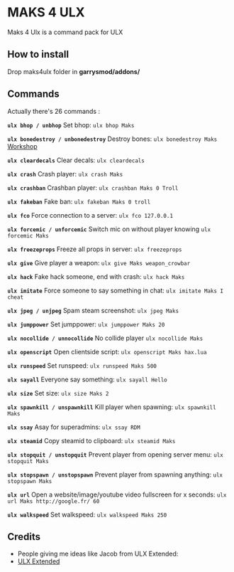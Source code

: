 # MAKS 4 ULX
Maks 4 Ulx is a command pack for ULX

## How to install
Drop maks4ulx folder in **garrysmod/addons/**

## Commands
Actually there's 26 commands :

**```ulx bhop / unbhop```**
Set bhop: ```ulx bhop Maks```

**```ulx bonedestroy / unbonedestroy```**
Destroy bones: ```ulx bonedestroy Maks```
[Workshop](http://steamcommunity.com/sharedfiles/filedetails/?id=974253959)

**```ulx cleardecals```**
Clear decals: ```ulx cleardecals```

**```ulx crash```**
Crash player: ```ulx crash Maks```

**```ulx crashban```**
Crashban player: ```ulx crashban Maks 0 Troll```

**```ulx fakeban```**
Fake ban: ```ulx fakeban Maks 0 troll```

**```ulx fco```**
Force connection to a server: ```ulx fco 127.0.0.1```

**```ulx forcemic / unforcemic```**
Switch mic on without player knowing ```ulx forcemic Maks```

**```ulx freezeprops```**
Freeze all props in server: ```ulx freezeprops```

**```ulx give```**
Give player a weapon: ```ulx give Maks weapon_crowbar```

**```ulx hack```**
Fake hack someone, end with crash: ```ulx hack Maks```

**```ulx imitate```**
Force someone to say something in chat: ```ulx imitate Maks I cheat```

**```ulx jpeg / unjpeg```**
Spam steam screenshot: ```ulx jpeg Maks```

**```ulx jumppower```**
Set jumppower: ```ulx jumppower Maks 20```

**```ulx nocollide / unnocollide```**
No collide player ```ulx nocollide Maks```

**```ulx openscript```**
Open clientside script: ```ulx openscript Maks hax.lua```

**```ulx runspeed```**
Set runspeed: ```ulx runspeed Maks 500```

**```ulx sayall```**
Everyone say something: ```ulx sayall Hello```

**```ulx size```**
Set size: ```ulx size Maks 2```

**```ulx spawnkill / unspawnkill```**
Kill player when spawning: ```ulx spawnkill Maks```

**```ulx ssay```**
Asay for superadmins: ```ulx ssay RDM```

**```ulx steamid```**
Copy steamid to clipboard: ```ulx steamid Maks```

**```ulx stopquit / unstopquit```**
Prevent player from opening server menu: ```ulx stopquit Maks```

**```ulx stopspawn / unstopspawn```**
Prevent player from spawning anything: ```ulx stopspawn Maks```

**```ulx url```**
Open a website/image/youtube video fullscreen for x seconds: ```ulx url Maks http://google.fr/ 60```

**```ulx walkspeed```**
Set walkspeed: ```ulx walkspeed Maks 250```

## Credits
- People giving me ideas like Jacob from ULX Extended:
- [ULX Extended](https://www.gmodstore.com/scripts/view/1509/ulx-extended)